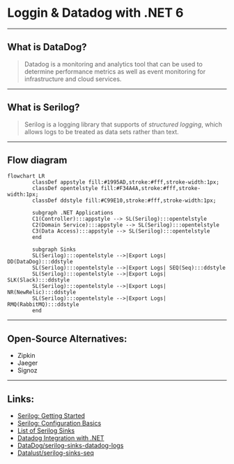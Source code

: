 # Loggin & Datadog with .NET 6

---
## What is DataDog?
>Datadog is a monitoring and analytics tool that can be used to determine performance metrics as well as event monitoring for infrastructure and cloud services. 
---
## What is Serilog?
>Serilog is a logging library that supports of _structured logging_, which allows logs to be treated as data sets rather than text. 
---
## Flow diagram

```mermaid
flowchart LR
        classDef appstyle fill:#1995AD,stroke:#fff,stroke-width:1px;
        classDef opentelstyle fill:#F34A4A,stroke:#fff,stroke-width:1px;    
        classDef ddstyle fill:#C99E10,stroke:#fff,stroke-width:1px;

        subgraph .NET Applications
        C1(Controller):::appstyle --> SL(Serilog):::opentelstyle
        C2(Domain Service):::appstyle --> SL(Serilog):::opentelstyle 
        C3(Data Access):::appstyle --> SL(Serilog):::opentelstyle
        end

        subgraph Sinks
        SL(Serilog):::opentelstyle -->|Export Logs| DD(DataDog):::ddstyle
        SL(Serilog):::opentelstyle -->|Export Logs| SEQ(Seq):::ddstyle
        SL(Serilog):::opentelstyle -->|Export Logs| SLK(Slack):::ddstyle
        SL(Serilog):::opentelstyle -->|Export Logs| NR(NewRelic):::ddstyle
        SL(Serilog):::opentelstyle -->|Export Logs| RMQ(RabbitMQ):::ddstyle        
        end
```

---
## Open-Source Alternatives:
* Zipkin
* Jaeger
* Signoz
---
## Links:
* [Serilog: Getting Started](https://github.com/serilog/serilog/wiki/Getting-Started)
* [Serilog: Configuration Basics](https://github.com/serilog/serilog/wiki/Configuration-Basics)
* [List of Serilog Sinks](https://github.com/serilog/serilog/wiki/Provided-Sinks)
* [Datadog Integration with .NET](https://docs.datadoghq.com/integrations/dotnet/)
* [DataDog/serilog-sinks-datadog-logs](https://github.com/DataDog/serilog-sinks-datadog-logs)
* [Datalust/serilog-sinks-seq](https://github.com/datalust/serilog-sinks-seq)

